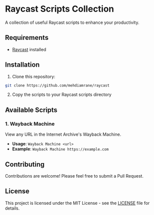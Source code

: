 # Raycast Scripts Collection

A collection of useful Raycast scripts to enhance your productivity.

## Requirements

- [Raycast](https://raycast.com/) installed

## Installation

1. Clone this repository:

```bash
git clone https://github.com/mehdiamrane/raycast
```

2. Copy the scripts to your Raycast scripts directory

## Available Scripts

### 1. Wayback Machine

View any URL in the Internet Archive's Wayback Machine.

- **Usage**: `Wayback Machine <url>`
- **Example**: `Wayback Machine https://example.com`

## Contributing

Contributions are welcome! Please feel free to submit a Pull Request.

## License

This project is licensed under the MIT License - see the [LICENSE](LICENSE) file for details.
